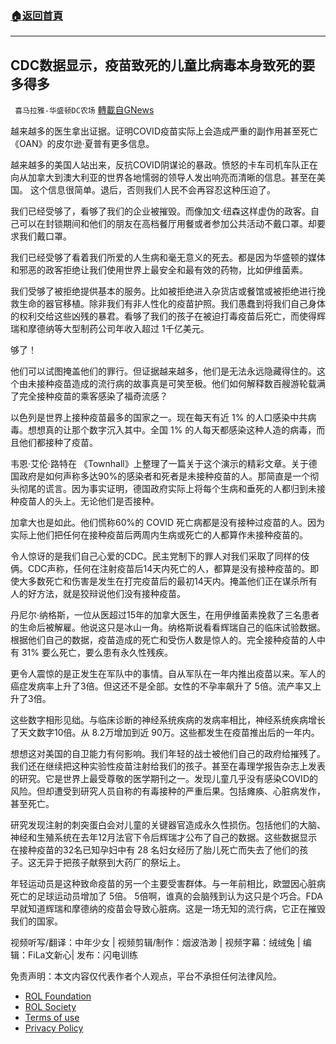 ###  [:house:返回首頁](https://github.com/ourhimalayas/txt)
---


## CDC数据显示，疫苗致死的儿童比病毒本身致死的要多得多
` 喜马拉雅-华盛顿DC农场` [轉載自GNews](https://gnews.org/zh-hans/1997943/)

越来越多的医生拿出证据。证明COVID疫苗实际上会造成严重的副作用甚至死亡《OAN》的皮尔逊·夏普有更多信息。

越来越多的美国人站出来，反抗COVID阴谋论的暴政。愤怒的卡车司机车队正在向从加拿大到澳大利亚的世界各地懦弱的领导人发出响亮而清晰的信息。甚至在美国。 这个信息很简单。退后，否则我们人民不会再容忍这种压迫了。

我们已经受够了，看够了我们的企业被摧毁。而像加文·纽森这样虚伪的政客。自己可以在封锁期间和他们的朋友在高档餐厅用餐或者参加公共活动不戴口罩。却要求我们戴口罩。

我们已经受够了看着我们所爱的人生病和毫无意义的死去。都是因为华盛顿的媒体和邪恶的政客拒绝让我们使用世界上最安全和最有效的药物，比如伊维菌素。

我们受够了被拒绝提供基本的服务。比如被拒绝进入杂货店或餐馆或被拒绝进行挽救生命的器官移植。除非我们有非人性化的疫苗护照。我们愚蠢到将我们自己身体的权利交给这些凶残的暴君。看够了我们的孩子在被迫打毒疫苗后死亡，而使得辉瑞和摩德纳等大型制药公司年收入超过 1千亿美元。

够了！

他们可以试图掩盖他们的罪行。但证据越来越多，他们是无法永远隐藏得住的。这个由未接种疫苗造成的流行病的故事真是可笑至极。他们如何解释数百艘游轮载满了完全接种疫苗的乘客感染了福奇流感？

以色列是世界上接种疫苗最多的国家之一。现在每天有近 1% 的人口感染中共病毒。想想真的让那个数字沉入其中。全国 1% 的人每天都感染这种人造的病毒，而且他们都接种了疫苗。

韦恩·艾伦·路特在 《Townhall》上整理了一篇关于这个演示的精彩文章。关于德国政府是如何声称多达90%的感染者和死者是未接种疫苗的人。那简直是一个彻头彻尾的谎言。因为事实证明，德国政府实际上将每个生病和垂死的人都归到未接种疫苗人的头上。无论他们是否接种。

加拿大也是如此。他们慌称60%的 COVID 死亡病都是没有接种过疫苗的人。因为实际上他们把任何在接种疫苗后两周内生病或死亡的人都算作未接种疫苗的。

令人惊讶的是我们自己心爱的CDC。民主党制下的罪人对我们采取了同样的伎俩。CDC声称，任何在注射疫苗后14天内死亡的人，都算是没有接种疫苗的。即使大多数死亡和伤害是发生在打完疫苗后的最初14天内。掩盖他们正在谋杀所有人的好方法，就是狡辩说他们没有接种疫苗。

丹尼尔·纳格斯，一位从医超过15年的加拿大医生，在用伊维菌素挽救了三名患者的生命后被解雇。他说这只是冰山一角。纳格斯说看看辉瑞自己的临床试验数据。根据他们自己的数据，疫苗造成的死亡和受伤人数是惊人的。完全接种疫苗的人中有 31% 要么死亡，要么患有永久性残疾。

更令人震惊的是正发生在军队中的事情。自从军队在一年内推出疫苗以来。军人的癌症发病率上升了3倍。但这还不是全部。女性的不孕率飙升了 5倍。流产率又上升了3倍。

这些数字相形见绌。与临床诊断的神经系统疾病的发病率相比，神经系统疾病增长了天文数字10倍。从 8.2万增加到近 90万。这些都发生在疫苗推出后的一年内。

想想这对美国的自卫能力有何影响。我们年轻的战士被他们自己的政府给摧残了。我们还在继续把这种实验性疫苗注射给我们的孩子。甚至在毒理学报告杂志上发表的研究。它是世界上最受尊敬的医学期刊之一。发现儿童几乎没有感染COVID的风险。但却遭受到研究人员自称的有毒接种的严重后果。包括瘫痪、心脏病发作，甚至死亡。

研究发现注射的刺突蛋白会对儿童的关键器官造成永久性损伤。包括他们的大脑、神经和生殖系统在去年12月法官下令后辉瑞才公布了自己的数据。这些数据显示在接种疫苗的32名已知孕妇中有 28 名妇女经历了胎儿死亡而失去了他们的孩子。这无异于把孩子献祭到大药厂的祭坛上。

年轻运动员是这种致命疫苗的另一个主要受害群体。与一年前相比，欧盟因心脏病死亡的足球运动员增加了 5倍。 5倍啊，谁真的会脑残到认为这只是个巧合。FDA 早就知道辉瑞和摩德纳的疫苗会导致心脏病。这是一场无知的流行病，它正在摧毁我们的国家。





视频听写/翻译：中年少女 | 视频剪辑/制作：烟波浩渺 | 视频字幕：绒绒兔 | 编辑：FiLa文新心| 发布：闪电训练

 

免责声明：本文内容仅代表作者个人观点，平台不承担任何法律风险。

- [ROL Foundation](https://rolfoundation.org/)
- [ROL Society](https://rolsociety.org/)
- [Terms of use](https://gnews.org/terms-of-use-3/)
- [Privacy Policy](https://gnews.org/privacy-policy/)
